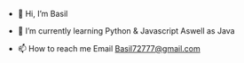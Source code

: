 - 👋 Hi, I’m Basil

- 🌱 I’m currently learning Python & Javascript Aswell as Java
- 📫 How to reach me Email Basil72777@gmail.com

